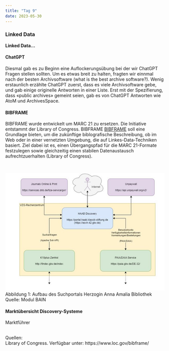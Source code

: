 ```yaml
---
title: "Tag 9"
date: 2023-05-30
---
```


### Linked Data  
**Linked Data...**



#### **ChatGPT**
Diesmal gab es zu Beginn eine Auflockerungsübung bei der wir ChatGPT Fragen stellen sollten. Um es etwas breit zu halten, fragten wir einnmal nach der besten Archivsoftware  (what is the best archive software?). Wenig erstaunlich erzählte ChatGPT zuerst, dass es viele Archivsoftware gebe, und gab einige originelle Antworten in einer Liste. Erst mit der Spezifierung, dass «public archives» gemeint seien, gab es von ChatGPT Antworten wie AtoM und ArchivesSpace.
<br>


#### **BIBFRAME**<br>
BIBFRAME wurde entwickelt um MARC 21 zu ersetzen. Die Initiative entstammt der Library of Congress. BIBFRAME <a href="https://www.loc.gov/bibframe/">BIBFRAME</a> soll eine Grundlage bieten, um die zukünftige biblografische Beschreibung, ob im Web oder in einer vernetzten Umgebung, die auf Linkes-Data-Techniken basiert. Ziel dabei ist es, einen Übergangspfad für die MARC 21-Formate festzulegen sowie gleichzeitig einen stabilen Datenaustausch aufrechtzuerhalten (Library of Congress).



 <br>

![](https://raw.githubusercontent.com/brandensarah/Lerntagebuch/master/_posts/bild_le_8_1.JPG)
 <br>
 Abbildung 1: Aufbau des Suchportals Herzogin Anna Amalia Bibliothek Quelle: Modul BAIN
 <br>
#### **Marktübersicht Discovery-Systeme**<br>
Marktführer

<br>
Quellen: 
 <br>
Library of Congress. Verfügbar unter: https://www.loc.gov/bibframe/
 <br>

 <br>

 <br>

 <br>


